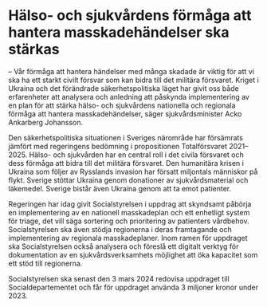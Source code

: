 # Hälso- och sjukvårdens förmåga att hantera masskadehändelser ska stärkas

– Vår förmåga att hantera händelser med många skadade är viktig för att vi ska ha ett starkt civilt försvar som kan bidra till det militära försvaret. Kriget i Ukraina och det förändrade säkerhetspolitiska läget har givit oss både erfarenheter att analysera och anledning att påskynda implementering av en plan för att stärka hälso\- och sjukvårdens nationella och regionala förmåga att hantera masskadehändelser, säger sjukvårdsminister Acko Ankarberg Johansson.

Den säkerhetspolitiska situationen i Sveriges närområde har försämrats jämfört med regeringens bedömning i propositionen Totalförsvaret 2021–2025\. Hälso\- och sjukvården har en central roll i det civila försvaret och dess förmåga att bidra till det militära försvaret. Den humanitära krisen i Ukraina som följer av Rysslands invasion har försatt miljontals människor på flykt. Sverige stöttar Ukraina genom donationer av sjukvårdsmaterial och läkemedel. Sverige bistår även Ukraina genom att ta emot patienter.

Regeringen har idag givit Socialstyrelsen i uppdrag att skyndsamt påbörja en implementering av en nationell masskadeplan och ett enhetligt system för triage, det vill säga sortering och prioritering av patienters vårdbehov. Socialstyrelsen ska även stödja regionerna i deras framtagande och implementering av regionala masskadeplaner. Inom ramen för uppdraget ska Socialstyrelsen också analysera och föreslå ett digitalt verktyg för dokumentation av en sjukvårdsverksamhets möjlighet att öka kapacitet som ett stöd till regionerna.

Socialstyrelsen ska senast den 3 mars 2024 redovisa uppdraget till Socialdepartementet och får för uppdraget använda 3 miljoner kronor under 2023\.
